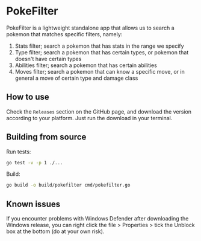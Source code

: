 # PokeFilter

PokeFilter is a lightweight standalone app that allows us to search a pokemon that matches specific filters, namely:
1. Stats filter; search a pokemon that has stats in the range we specify
2. Type filter; search a pokemon that has certain types, or pokemon that doesn't have certain types
2. Abilities filter; search a pokemon that has certain abilities
3. Moves filter; search a pokemon that can know a specific move, or in general a move of certain type and damage class

## How to use

Check the `Releases` section on the GitHub page, and download the version according to your platform. Just run the download in your terminal.

## Building from source

Run tests: 

```bash
go test -v -p 1 ./...
```

Build:

```bash
go build -o build/pokefilter cmd/pokefilter.go
```

## Known issues

If you encounter problems with Windows Defender after downloading the Windows release, you can right click the file > Properties > tick the Unblock box at the bottom (do at your own risk).
